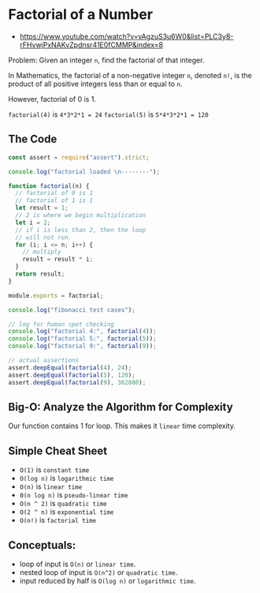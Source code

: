 # Factorial of a Number

- https://www.youtube.com/watch?v=vAgzuS3u6W0&list=PLC3y8-rFHvwjPxNAKvZpdnsr41E0fCMMP&index=8

Problem: Given an integer `n`, find the factorial of that integer.

In Mathematics, the factorial of a non-negative integer `n`, 
denoted `n!`, is the product of all positive integers less than 
or equal to `n`.

However, factorial of 0 is 1.

`factorial(4)` is `4*3*2*1 = 24`
`factorial(5)` is `5*4*3*2*1 = 120`

## The Code

```javascript
const assert = require("assert").strict;

console.log("factorial loaded \n--------");

function factorial(n) {
  // factorial of 0 is 1
  // factorial of 1 is 1
  let result = 1;
  // 2 is where we begin multiplication
  let i = 2;
  // if i is less than 2, then the loop
  // will not run.
  for (i; i <= n; i++) {
    // multiply
    result = result * i;
  }
  return result;
}

module.exports = factorial;

console.log("fibonacci test cases");

// log for human spot checking
console.log("factorial 4:", factorial(4));
console.log("factorial 5:", factorial(5));
console.log("factorial 9:", factorial(9));

// actual assertions
assert.deepEqual(factorial(4), 24);
assert.deepEqual(factorial(5), 120);
assert.deepEqual(factorial(9), 362880);

```

## Big-O: Analyze the Algorithm for Complexity

Our function contains 1 for loop.  This makes it `linear` time 
complexity. 

## Simple Cheat Sheet

- `O(1)` is `constant time`
- `O(log n)` is `logarithmic time` 
- `O(n)` is `linear time`
- `0(n log n)` is `pseudo-linear time`
- `O(n ^ 2)` is `quadratic time` 
- `O(2 ^ n)` is `exponential time`
- `O(n!)` is `factorial time` 

## Conceptuals:

- loop of input is `O(n)` or `linear time`.
- nested loop of input is `O(n^2)` or `quadratic time`.
- input reduced by half is `O(log n)` or `logarithmic time`.
